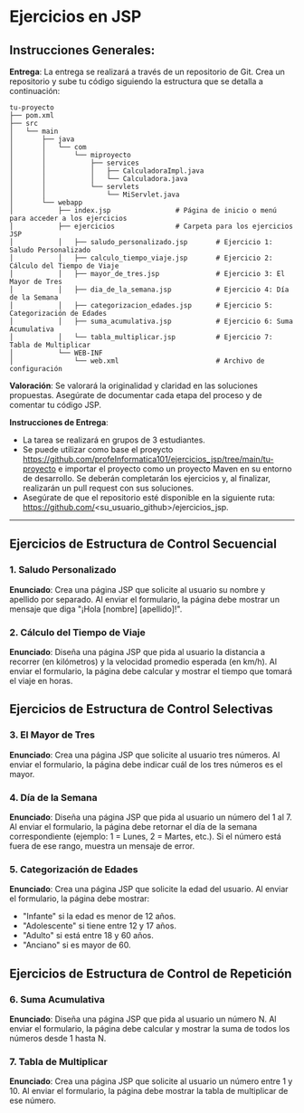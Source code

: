 # Ejercicios en JSP

## Instrucciones Generales:

**Entrega**: La entrega se realizará a través de un repositorio de Git. Crea un repositorio y sube tu código siguiendo la estructura que se detalla a continuación:

```
tu-proyecto
├── pom.xml
├── src
│   └── main
│       ├── java
│       │   └── com
│       │       └── miproyecto
│       │           ├── services
│       │           │   ├── CalculadoraImpl.java
│       │           │   └── Calculadora.java
│       │           └── servlets
│       │               └── MiServlet.java
│       └── webapp
│           ├── index.jsp                # Página de inicio o menú para acceder a los ejercicios
│           ├── ejercicios               # Carpeta para los ejercicios JSP
│           │   ├── saludo_personalizado.jsp       # Ejercicio 1: Saludo Personalizado
│           │   ├── calculo_tiempo_viaje.jsp       # Ejercicio 2: Cálculo del Tiempo de Viaje
│           │   ├── mayor_de_tres.jsp              # Ejercicio 3: El Mayor de Tres
│           │   ├── dia_de_la_semana.jsp           # Ejercicio 4: Día de la Semana
│           │   ├── categorizacion_edades.jsp      # Ejercicio 5: Categorización de Edades
│           │   ├── suma_acumulativa.jsp           # Ejercicio 6: Suma Acumulativa
│           │   └── tabla_multiplicar.jsp          # Ejercicio 7: Tabla de Multiplicar
│           └── WEB-INF
│               └── web.xml                        # Archivo de configuración

```

**Valoración**: Se valorará la originalidad y claridad en las soluciones propuestas. Asegúrate de documentar cada etapa del proceso y de comentar tu código JSP.

**Instrucciones de Entrega**: 
- La tarea se realizará en grupos de 3 estudiantes. 
- Se puede utilizar como base el proeycto https://github.com/profeInformatica101/ejercicios_jsp/tree/main/tu-proyecto e importar el proyecto como un proyecto Maven en su entorno de desarrollo. Se deberán completarán los ejercicios y, al finalizar, realizarán un pull request con sus soluciones.
- Asegúrate de que el repositorio esté disponible en la siguiente ruta: https://github.com/<su_usuario_github>/ejercicios_jsp.

---

## Ejercicios de Estructura de Control Secuencial

### 1. Saludo Personalizado
**Enunciado**: Crea una página JSP que solicite al usuario su nombre y apellido por separado. Al enviar el formulario, la página debe mostrar un mensaje que diga "¡Hola [nombre] [apellido]!".  

### 2. Cálculo del Tiempo de Viaje
**Enunciado**: Diseña una página JSP que pida al usuario la distancia a recorrer (en kilómetros) y la velocidad promedio esperada (en km/h). Al enviar el formulario, la página debe calcular y mostrar el tiempo que tomará el viaje en horas.  

## Ejercicios de Estructura de Control Selectivas

### 3. El Mayor de Tres
**Enunciado**: Crea una página JSP que solicite al usuario tres números. Al enviar el formulario, la página debe indicar cuál de los tres números es el mayor.  

### 4. Día de la Semana
**Enunciado**: Diseña una página JSP que pida al usuario un número del 1 al 7. Al enviar el formulario, la página debe retornar el día de la semana correspondiente (ejemplo: 1 = Lunes, 2 = Martes, etc.). Si el número está fuera de ese rango, muestra un mensaje de error.  

### 5. Categorización de Edades
**Enunciado**: Crea una página JSP que solicite la edad del usuario. Al enviar el formulario, la página debe mostrar:  
   - "Infante" si la edad es menor de 12 años.  
   - "Adolescente" si tiene entre 12 y 17 años.  
   - "Adulto" si está entre 18 y 60 años.  
   - "Anciano" si es mayor de 60.  

## Ejercicios de Estructura de Control de Repetición

### 6. Suma Acumulativa
**Enunciado**: Diseña una página JSP que pida al usuario un número N. Al enviar el formulario, la página debe calcular y mostrar la suma de todos los números desde 1 hasta N.  

### 7. Tabla de Multiplicar
**Enunciado**: Crea una página JSP que solicite al usuario un número entre 1 y 10. Al enviar el formulario, la página debe mostrar la tabla de multiplicar de ese número.  

